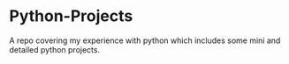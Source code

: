 # Python-Projects
A repo covering my experience with python which includes some mini and detailed python projects.
